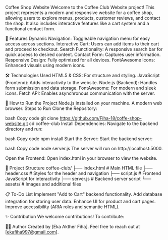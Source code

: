 Coffee Shop Website
Welcome to the Coffee Club Website project! This project represents a modern and responsive website for a coffee shop, 
allowing users to explore menus, products, customer reviews, and contact the shop.
It also includes interactive features like a cart system and a functional contact form.

🌟 Features
Dynamic Navigation: Toggleable navigation menu for easy access across sections.
Interactive Cart: Users can add items to their cart and proceed to checkout.
Search Functionality: A responsive search bar for quick access to desired content.
Contact Form: Captures user information.
Responsive Design: Fully optimized for all devices.
FontAwesome Icons: Enhanced visuals using modern icons.


🛠️ Technologies Used
HTML5 & CSS: For structure and styling.
JavaScript (Frontend): Adds interactivity to the website.
Node.js (Backend): Handles form submission and data storage.
FontAwesome: For modern and sleek icons.
Fetch API: Enables asynchronous communication with the server.


🚀 How to Run the Project
Node.js installed on your machine.
A modern web browser.
Steps to Run
Clone the Repository:

bash
Copy code
git clone https://github.com/Fiha-18/coffe-shop-website.git
cd coffee-club
Install Dependencies: Navigate to the backend directory and run:

bash
Copy code
npm install
Start the Server: Start the backend server:

bash
Copy code
node server.js
The server will run on http://localhost:5000.

Open the Frontend: Open index.html in your browser to view the website.

📂 Project Structure
coffee-club/
├── index.html       # Main HTML file
├── header.css       # Styles for the header and navigation
├── script.js        # Frontend JavaScript for interactivity
├── server.js        # Backend server script
└── assets/          # Images and additional files


📋 To-Do List
Implement "Add to Cart" backend functionality.
Add database integration for storing user data.
Enhance UI for product and cart pages.
Improve accessibility (ARIA roles and semantic HTML).

✨ Contribution
We welcome contributions! To contribute:

👩‍💻 Author
Created by [Eka Akther Fiha]. Feel free to reach out at [ekafiha997@gmail.com].
